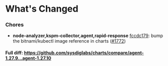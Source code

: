 # What's Changed

### Chores
- **node-analyzer,kspm-collector,agent,rapid-response** [fccdc179](https://github.com/sysdiglabs/charts/commit/fccdc1790d42e22c3d605303a4d5f904a0e91439): bump the bitnami/kubectl image reference in charts ([#1772](https://github.com/sysdiglabs/charts/issues/1772))
#### Full diff: https://github.com/sysdiglabs/charts/compare/agent-1.27.9...agent-1.27.10
